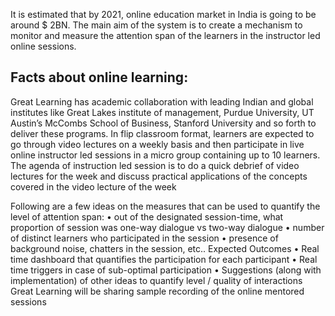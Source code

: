 It is estimated that by 2021, online education market in India is going to be around $ 2BN. 
The main aim of the system is to create a mechanism to monitor and measure the attention span of the learners in the instructor led online sessions.

## Facts about online learning:
Great Learning has academic collaboration with leading Indian and global institutes like Great Lakes institute of management, Purdue University, UT Austin’s McCombs School of Business, Stanford University and so forth to deliver these programs. In flip classroom format, learners are expected to go through video lectures on a weekly basis and then participate in live online instructor led sessions in a micro group containing up to 10 learners. The agenda of instruction led session is to do a quick debrief of video lectures for the week and discuss practical applications of the concepts covered in the video lecture of the week  

Following are a few ideas on the measures that can be used to quantify the level of attention span: 
• out of the designated session-time, what proportion of session was one-way dialogue vs two-way dialogue 
• number of distinct learners who participated in the session 
• presence of background noise, chatters in the session, etc.. Expected Outcomes 
• Real time dashboard that quantifies the participation for each participant 
• Real time triggers in case of sub-optimal participation 
• Suggestions (along with implementation) of other ideas to quantify level / quality of interactions Great Learning will be sharing sample recording of the online mentored sessions
